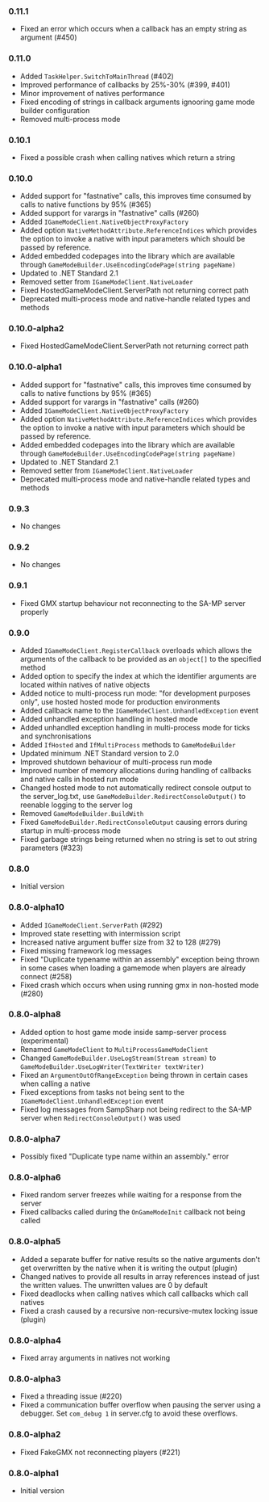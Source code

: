 ### 0.11.1
- Fixed an error which occurs when a callback has an empty string as argument (#450)

### 0.11.0
- Added `TaskHelper.SwitchToMainThread` (#402)
- Improved performance of callbacks by 25%-30% (#399, #401)
- Minor improvement of natives performance
- Fixed encoding of strings in callback arguments ignooring game mode builder configuration
- Removed multi-process mode

### 0.10.1
- Fixed a possible crash when calling natives which return a string

### 0.10.0
- Added support for "fastnative" calls, this improves time consumed by calls to native functions by 95% (#365)
- Added support for varargs in "fastnative" calls (#260)
- Added `IGameModeClient.NativeObjectProxyFactory`
- Added option `NativeMethodAttribute.ReferenceIndices` which provides the option to invoke a native with input parameters which should be passed by reference.
- Added embedded codepages into the library which are available through `GameModeBuilder.UseEncodingCodePage(string pageName)`
- Updated to .NET Standard 2.1
- Removed setter from `IGameModeClient.NativeLoader`
- Fixed HostedGameModeClient.ServerPath not returning correct path
- Deprecated multi-process mode and native-handle related types and methods

### 0.10.0-alpha2
- Fixed HostedGameModeClient.ServerPath not returning correct path

### 0.10.0-alpha1
- Added support for "fastnative" calls, this improves time consumed by calls to native functions by 95% (#365)
- Added support for varargs in "fastnative" calls (#260)
- Added `IGameModeClient.NativeObjectProxyFactory`
- Added option `NativeMethodAttribute.ReferenceIndices` which provides the option to invoke a native with input parameters which should be passed by reference.
- Added embedded codepages into the library which are available through `GameModeBuilder.UseEncodingCodePage(string pageName)`
- Updated to .NET Standard 2.1
- Removed setter from `IGameModeClient.NativeLoader`
- Deprecated multi-process mode and native-handle related types and methods

### 0.9.3
- No changes

### 0.9.2
- No changes

### 0.9.1
- Fixed GMX startup behaviour not reconnecting to the SA-MP server properly

### 0.9.0
- Added `IGameModeClient.RegisterCallback` overloads which allows the arguments of the callback to be provided as an `object[]` to the specified method
- Added option to specify the index at which the identifier arguments are located within natives of native objects
- Added notice to multi-process run mode: "for development purposes only", use hosted hosted mode for production environments
- Added callback name to the `IGameModeClient.UnhandledException` event
- Added unhandled exception handling in hosted mode
- Added unhandled exception handling in multi-process mode for ticks and synchronisations
- Added `IfHosted` and `IfMultiProcess` methods to `GameModeBuilder`
- Updated minimum .NET Standard version to 2.0
- Improved shutdown behaviour of multi-process run mode
- Improved number of memory allocations during handling of callbacks and native calls in hosted run mode
- Changed hosted mode to not automatically redirect console output to the server_log.txt, use `GameModeBuilder.RedirectConsoleOutput()` to reenable logging to the server log
- Removed `GameModeBuilder.BuildWith`
- Fixed `GameModeBuilder.RedirectConsoleOutput` causing errors during startup in multi-process mode
- Fixed garbage strings being returned when no string is set to out string parameters (#323)

### 0.8.0
- Initial version

### 0.8.0-alpha10
- Added `IGameModeClient.ServerPath` (#292)
- Improved state resetting with intermission script
- Increased native argument buffer size from 32 to 128 (#279)
- Fixed missing framework log messages
- Fixed "Duplicate typename within an assembly" exception being thrown in some cases when loading a gamemode when players are already connect (#258)
- Fixed crash which occurs when using running gmx in non-hosted mode (#280)

### 0.8.0-alpha8
- Added option to host game mode inside samp-server process (experimental)
- Renamed `GameModeClient` to `MultiProcessGameModeClient`
- Changed `GameModeBuilder.UseLogStream(Stream stream)` to `GameModeBuilder.UseLogWriter(TextWriter textWriter)`
- Fixed an `ArgumentOutOfRangeException` being thrown in certain cases when calling a native
- Fixed exceptions from tasks not being sent to the `IGameModeClient.UnhandledException` event
- Fixed log messages from SampSharp not being redirect to the SA-MP server when `RedirectConsoleOutput()` was used

### 0.8.0-alpha7
- Possibly fixed "Duplicate type name within an assembly." error

### 0.8.0-alpha6
- Fixed random server freezes while waiting for a response from the server
- Fixed callbacks called during the `OnGameModeInit` callback not being called

### 0.8.0-alpha5
- Added a separate buffer for native results so the native arguments don't get overwritten by the native when it is writing the output (plugin)
- Changed natives to provide all results in array references instead of just the written values. The unwritten values are 0 by default
- Fixed deadlocks when calling natives which call callbacks which call natives
- Fixed a crash caused by a recursive non-recursive-mutex locking issue (plugin) 

### 0.8.0-alpha4
- Fixed array arguments in natives not working

### 0.8.0-alpha3
- Fixed a threading issue (#220)
- Fixed a communication buffer overflow when pausing the server using a debugger. Set `com_debug 1` in server.cfg to avoid these overflows.

### 0.8.0-alpha2
- Fixed FakeGMX not reconnecting players (#221)

### 0.8.0-alpha1
- Initial version

